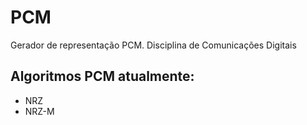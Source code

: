 # PCM

Gerador de representação PCM. Disciplina de Comunicações Digitais 
 
## Algoritmos PCM atualmente:
  - NRZ
  - NRZ-M
